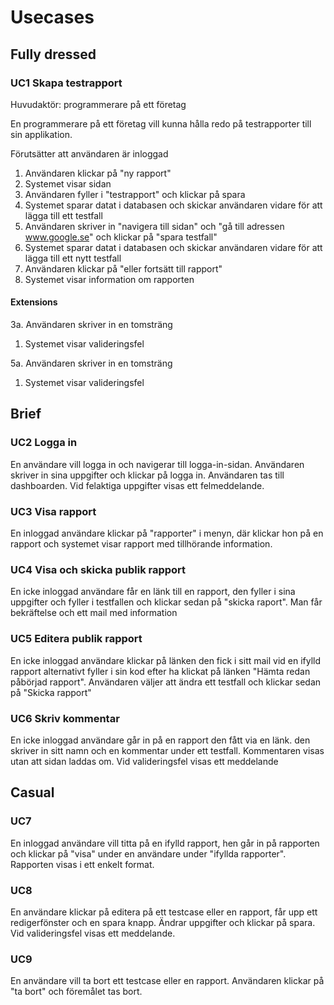 # Usecases

## Fully dressed

### UC1 Skapa testrapport

Huvudaktör: programmerare på ett företag

En programmerare på ett företag vill kunna hålla redo på testrapporter till sin applikation.

Förutsätter att användaren är inloggad

1. Användaren klickar på "ny rapport"
2. Systemet visar sidan
3. Användaren fyller i "testrapport" och klickar på spara
4. Systemet sparar datat i databasen och skickar användaren vidare för att lägga till ett testfall
5. Användaren skriver in "navigera till sidan" och "gå till adressen www.google.se" och klickar på "spara testfall"
6. Systemet sparar datat i databasen och skickar användaren vidare för att lägga till ett nytt testfall
7. Användaren klickar på "eller fortsätt till rapport"
8. Systemet visar information om rapporten

#### Extensions
3a. Användaren skriver in en tomsträng
1. Systemet visar valideringsfel

5a. Användaren skriver in en tomsträng
1. Systemet visar valideringsfel

## Brief

### UC2 Logga in
En användare vill logga in och navigerar till logga-in-sidan. Användaren skriver in sina uppgifter och klickar på logga in. Användaren tas till dashboarden. Vid felaktiga uppgifter visas ett felmeddelande.

### UC3 Visa rapport
En inloggad användare klickar på "rapporter" i menyn, där klickar hon på en rapport och systemet visar rapport med tillhörande information.

### UC4 Visa och skicka publik rapport
En icke inloggad användare får en länk till en rapport, den fyller i sina uppgifter och fyller i testfallen och klickar sedan på "skicka raport". Man får bekräftelse och ett mail med information

### UC5 Editera publik rapport
En icke inloggad användare klickar på länken den fick i sitt mail vid en ifylld rapport alternativt fyller i sin kod efter ha klickat på länken "Hämta redan påbörjad rapport". Användaren väljer att ändra ett testfall och klickar sedan på "Skicka rapport"

### UC6 Skriv kommentar
En icke inloggad användare går in på en rapport den fått via en länk. den skriver in sitt namn och en kommentar under ett testfall. Kommentaren visas utan att sidan laddas om. Vid valideringsfel visas ett meddelande

## Casual

### UC7
En inloggad användare vill titta på en ifylld rapport, hen går in på rapporten och klickar på "visa" under en användare under "ifyllda rapporter". Rapporten visas i ett enkelt format.

### UC8
En användare klickar på editera på ett testcase eller en rapport, får upp ett redigerfönster och en spara knapp. Ändrar uppgifter och klickar på spara. Vid valideringsfel visas ett meddelande.

### UC9
En användare vill ta bort ett testcase eller en rapport. Användaren klickar på "ta bort" och föremålet tas bort.




